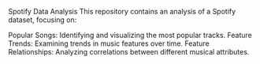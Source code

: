 Spotify Data Analysis
This repository contains an analysis of a Spotify dataset, focusing on:

Popular Songs: Identifying and visualizing the most popular tracks.
Feature Trends: Examining trends in music features over time.
Feature Relationships: Analyzing correlations between different musical attributes.
